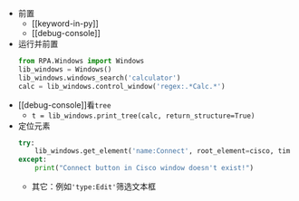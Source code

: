 - 前置
  - [[keyword-in-py]]
  - [[debug-console]]
- 运行并前置
  ```python
  from RPA.Windows import Windows
  lib_windows = Windows()
  lib_windows.windows_search('calculator')
  calc = lib_windows.control_window('regex:.*Calc.*')
  ```
- [[debug-console]]看`tree`
  - `t = lib_windows.print_tree(calc, return_structure=True)`
- 定位元素
    ```python
    try:
        lib_windows.get_element('name:Connect', root_element=cisco, timeout=0.2) # if you used contrl_window before, `root_element` would be optional
    except:
        print("Connect button in Cisco window doesn't exist!")
    ```
    - 其它：例如`'type:Edit'`筛选文本框